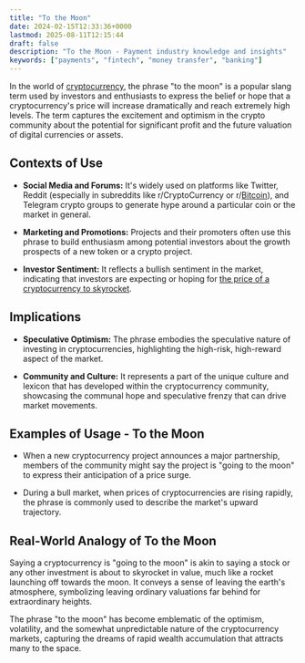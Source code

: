 ```yaml
---
title: "To the Moon"
date: 2024-02-15T12:33:36+0000
lastmod: 2025-08-11T12:15:44
draft: false
description: "To the Moon - Payment industry knowledge and insights"
keywords: ["payments", "fintech", "money transfer", "banking"]
---
```


In the world of [cryptocurrency](https://faisalkhanllc.xyz/resources/payments-wiki/c/cryptocurrency/), the phrase "to the moon" is a popular slang term used by investors and enthusiasts to express the belief or hope that a cryptocurrency's price will increase dramatically and reach extremely high levels. The term captures the excitement and optimism in the crypto community about the potential for significant profit and the future valuation of digital currencies or assets.

## Contexts of Use

- **Social Media and Forums:** It's widely used on platforms like Twitter, Reddit (especially in subreddits like r/CryptoCurrency or r/[Bitcoin](https://faisalkhanllc.xyz/resources/payments-wiki/b/bitcoin/)), and Telegram crypto groups to generate hype around a particular coin or the market in general.

- **Marketing and Promotions:** Projects and their promoters often use this phrase to build enthusiasm among potential investors about the growth prospects of a new token or a crypto project.

- **Investor Sentiment:** It reflects a bullish sentiment in the market, indicating that investors are expecting or hoping for [the price of a cryptocurrency to skyrocket](https://faisalkhanllc.xyz/resources/payments-wiki/t/token-pre-sale/).

## Implications

- **Speculative Optimism:** The phrase embodies the speculative nature of investing in cryptocurrencies, highlighting the high-risk, high-reward aspect of the market.

- **Community and Culture:** It represents a part of the unique culture and lexicon that has developed within the cryptocurrency community, showcasing the communal hope and speculative frenzy that can drive market movements.

## Examples of Usage - To the Moon

- When a new cryptocurrency project announces a major partnership, members of the community might say the project is "going to the moon" to express their anticipation of a price surge.

- During a bull market, when prices of cryptocurrencies are rising rapidly, the phrase is commonly used to describe the market's upward trajectory.

## Real-World Analogy of To the Moon

Saying a cryptocurrency is "going to the moon" is akin to saying a stock or any other investment is about to skyrocket in value, much like a rocket launching off towards the moon. It conveys a sense of leaving the earth's atmosphere, symbolizing leaving ordinary valuations far behind for extraordinary heights.

The phrase "to the moon" has become emblematic of the optimism, volatility, and the somewhat unpredictable nature of the cryptocurrency markets, capturing the dreams of rapid wealth accumulation that attracts many to the space.